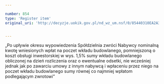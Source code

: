 ```yaml
---

number: 854
type: 'Register item'
original_uri: 'http://decyzje.uokik.gov.pl/nd_wz_um.nsf/0/85440310EA2A3CF2C12572DD00329702?OpenDocument'


---
```


„Po upływie okresu wypowiedzenia Spółdzielnia zwróci Nabywcy nominalną kwotę wniesionych wpłat na poczet wkładu budowlanego, pomniejszoną o koszt obsługi inwestorskiej w wys. 1,5% sumy wkładu budowlanego obliczonej na dzień rozliczenia oraz o ewentualne odsetki, nie wcześniej jednak jak po zawarciu umowy z innym nabywcą i wpłaceniu przez niego na poczet wkładu budowlanego sumy równej co najmniej wpłatom podlegającym zwrotowi”
